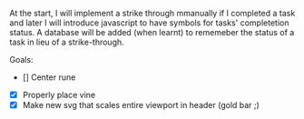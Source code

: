 At the start, I will implement a strike through mmanually if I completed a task and later I will introduce javascript to have symbols for tasks' completetion status. A database will be added (when learnt) to rememeber the status of a task in lieu of a strike-through.

Goals:
- [] Center rune
- [X] Properly place vine
- [X] Make new svg that scales entire viewport in header (gold bar ;)
